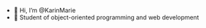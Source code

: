 - 👋 Hi, I’m @KarinMarie
- 👀 Student of object-oriented programming and web development

<!---
KarinMarie/KarinMarie is a ✨ special ✨ repository because its `README.md` (this file) appears on your GitHub profile.
You can click the Preview link to take a look at your changes.
--->
